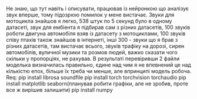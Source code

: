 Не знаю, що тут навіть і описувати, працював із нейронкою що аналізує звук вперше, тому підозрюю помилок у мене вистачає. Звуки для мотоцикла знайшов я легко, 538 штук по 5 секунд було в одному датасеті, звук для ембіента я підбирав сам з різних датасетів, 100
звуків роботи двигуна автомобіля взяв із датасету з мотоциклами, 100 звуків співу птахів також знайшов в інтернеті, інші 300 - звуки що я брав з різних датасетів, там вистачає всього, звуків трафіку на дорозі, сирен автомобілів, вуличної музики та розмов людей, важко 
сказати чого скільки у пропорціях, не рахував. В результаті перевіривши 2 файли моделька визначилась правильно, єдине над чим я не впевнений це над кількістю епох, більше їх треба чи менше, але впринципі модель робоча.
Req:
pip install librosa soundfile
pip install torch torchvision torchaudio
pip install matplotlib seaborn(планував робити графіки, але не зробив, проте все ж вирішив залишити)
pip install numpy
